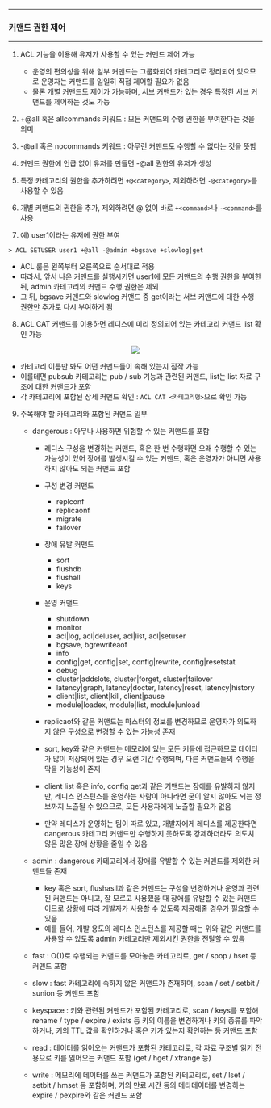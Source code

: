 -----
### 커맨드 권한 제어
-----
1. ACL 기능을 이용해 유저가 사용할 수 있는 커맨드 제어 가능
   - 운영의 편의성을 위해 일부 커맨드는 그룹화되어 카테고리로 정리되어 있으므로 운영자는 커맨드를 일일히 직접 제어할 필요가 없음
   - 물론 개별 커맨드도 제어가 가능하며, 서브 커맨드가 있는 경우 특정한 서브 커맨드를 제어하는 것도 가능

2. +@all 혹은 allcommands 키워드 : 모든 커맨드의 수행 권한을 부여한다는 것을 의미
3. -@all 혹은 nocommands 키워드 : 아무런 커맨드도 수행할 수 없다는 것을 뜻함
4. 커맨드 권한에 언급 없이 유저를 만들면 -@all 권한의 유저가 생성
5. 특정 카테고리의 권한을 추가하려면 ```+@<category>```, 제외하려면 ```-@<category>```를 사용할 수 있음
6. 개별 커맨드의 권한을 추가, 제외하려면 @ 없이 바로 ```+<command>```나 ```-<command>```를 사용
7. 예) user1이라는 유저에 권한 부여
```redis
> ACL SETUSER user1 +@all -@admin +bgsave +slowlog|get
```
   - ACL 룰은 왼쪽부터 오른쪽으로 순서대로 적용
   - 따라서, 앞서 나온 커맨드를 실행시키면 user1에 모든 커맨드의 수행 권한을 부여한 뒤, admin 카테고리의 커맨드 수행 권한은 제외
   - 그 뒤, bgsave 커맨드와 slowlog 커맨드 중 get이라는 서브 커맨드에 대한 수행 권한만 추가로 다시 부여하게 됨

8. ACL CAT 커맨드를 이용하면 레디스에 미리 정의되어 있는 카테고리 커맨드 list 확인 가능
<div align="center">
<img src="https://github.com/user-attachments/assets/349c51e5-9ea5-4d84-9441-784e9cbeb20f">
</div>

   - 카테고리 이름만 봐도 어떤 커맨드들이 속해 있는지 짐작 가능
   - 이를테면 pubsub 카테고리는 pub / sub 기능과 관련된 커맨드, list는 list 자료 구조에 대한 커맨드가 포함
   - 각 카테고리에 포함된 상세 커맨드 확인 : ```ACL CAT <카테고리명>```으로 확인 가능

9. 주목해야 할 카테고리와 포함된 커맨드 일부
    - dangerous : 아무나 사용하면 위험할 수 있는 커맨드를 포함
      + 레디스 구성을 변경하는 커맨드, 혹은 한 번 수행하면 오래 수행할 수 있는 가능성이 있어 장애를 발생시킬 수 있는 커맨드, 혹은 운영자가 아니면 사용하지 않아도 되는 커맨드 포함
      + 구성 변경 커맨드
        * replconf
        * replicaonf
        * migrate
        * failover

      + 장애 유발 커맨드
        * sort
        * flushdb
        * flushall
        * keys

      + 운영 커맨드
        * shutdown
        * monitor
        * acl|log, acl|deluser, acl|list, acl|setuser
        * bgsave, bgrewriteaof
        * info
        * config|get, config|set, config|rewrite, config|resetstat
        * debug
        * cluster|addslots, cluster|forget, cluster|failover
        * latency|graph, latency|docter, latency|reset, latency|history
        * client|list, client|kill, client|pause
        * module|loadex, module|list, module|unload

      + replicaof와 같은 커맨드는 마스터의 정보를 변경하므로 운영자가 의도하지 않은 구성으로 변경할 수 있는 가능성 존재
      + sort, key와 같은 커맨드는 메모리에 있는 모든 키들에 접근하므로 데이터가 많이 저장되어 있는 경우 오랜 기간 수행되며, 다른 커맨드들의 수행을 막을 가능성이 존재
      + client list 혹은 info, config get과 같은 커맨드는 장애를 유발하지 않지만, 레디스 인스턴스를 운영하는 사람이 아니라면 굳이 알지 않아도 되는 정보까지 노출될 수 있으므로, 모든 사용자에게 노출할 필요가 없음
      + 만약 레디스가 운영하는 팀이 따로 있고, 개발자에게 레디스를 제공한다면 dangerous 카테고리 커맨드만 수행하지 못하도록 강제하더라도 의도치 않은 많은 장애 상황을 줄일 수 있음

   - admin : dangerous 카테고리에서 장애를 유발할 수 있는 커맨드를 제외한 커맨드들 존재
     + key 혹은 sort, flushasll과 같은 커맨드는 구성을 변경하거나 운영과 관련된 커맨드는 아니고, 잘 모르고 사용했을 때 장애를 유발할 수 있는 커맨드이므로 상황에 따라 개발자가 사용할 수 있도록 제공해줄 경우가 필요할 수 있음
     + 예를 들어, 개발 용도의 레디스 인스턴스를 제공할 때는 위와 같은 커맨드를 사용할 수 있도록 admin 카테고리만 제외시킨 권한을 전달할 수 있음

   - fast : O(1)로 수행되는 커맨드를 모아놓은 카테고리로, get / spop / hset 등 커맨드 포함
   - slow : fast 카테고리에 속하지 않은 커맨드가 존재하며, scan / set / setbit / sunion 등 커맨드 포함
   - keyspace : 키와 관련된 커맨드가 포함된 카테고리로, scan / keys를 포함해 rename / type / expire / exists 등 키의 이름을 변경하거나 키의 종류를 파악하거나, 키의 TTL 값을 확인하거나 혹은 키가 있는지 확인하는 등 커맨드 포함
   - read : 데이터를 읽어오는 커맨드가 포함된 카테고리로, 각 자료 구조별 읽기 전용으로 키를 읽어오는 커맨드 포함 (get / hget / xtrange 등)
   - write : 메모리에 데이터를 쓰는 커맨드가 포함된 카테고리로, set / lset / setbit / hmset 등 포함하며, 키의 만료 시간 등의 메타데이터를 변경하는 expire / pexpire와 같은 커맨드 포함
